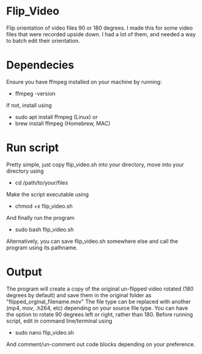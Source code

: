 # Flip_Video
Flip orientation of video files 90 or 180 degrees. I made this for some video files that were recorded upside down. I had a lot of them, and needed a way to batch edit their orientation.

# Dependecies
Ensure you have ffmpeg installed on your machine by running:

- ffmpeg -version

If not, install using

- sudo apt install ffmpeg (Linux) or
- brew install ffmpeg (Homebrew, MAC)

# Run script

Pretty simple, just copy flip_video.sh into your directory, move into your directory using 
- cd /path/to/your/files

Make the script executable using
- chmod +x flip_video.sh

And finally run the program
- sudo bash flip_video.sh

Alternatively, you can save flip_video.sh somewhere else and call the program using its pathname.

# Output
The program will create a copy of the original un-flipped video rotated (180 degrees by default) and save them in the original folder as "flipped_orginal_filename.mov"
The file type can be replaced with another (mp4, mov, .h264, etc) depending on your source file type.
You can have the option to rotate 90 degrees left or right, rather than 180. Before running script, edit in command line/terminal using

- sudo nano flip_video.sh

And comment/un-comment out code blocks depending on your preference.
